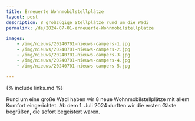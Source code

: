 ```yaml
---
title: Erneuerte Wohnmobilstellplätze
layout: post
description: 8 großzügige Stellplätze rund um die Wadi
permalink: /de/2024-07-01-erneuerte-Wohnmobilstellplätze

images:   
    - /img/nieuws/20240701-nieuws-campers-1.jpg
    - /img/nieuws/20240701-nieuws-campers-2.jpg
    - /img/nieuws/20240701-nieuws-campers-3.jpg
    - /img/nieuws/20240701-nieuws-campers-4.jpg
    - /img/nieuws/20240701-nieuws-campers-5.jpg

---
```


{% include links.md %}



Rund um eine große Wadi haben wir 8 neue Wohnmobilstellplätze mit allem Komfort eingerichtet. Ab dem 1. Juli 2024 durften wir die ersten Gäste begrüßen, die sofort begeistert waren.
